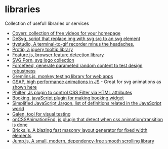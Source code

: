 # libraries
Collection of usefull libraries or services

* [Coverr, collection of free videos for your homepage](http://www.coverr.co/)
* [DeSvg, script that replace img with svg src to an svg element](http://benhowdle.im/deSVG/)
* [ttystudio, A terminal-to-gif recorder minus the headaches.](https://github.com/chjj/ttystudio)
* [Protip, a jquery tooltip library](https://github.com/DoclerLabs/Protip)
* [Feature.js, browser feature detection library](http://featurejs.com/)
* [SVG Porn, svg logo collection](http://svgporn.com/)
* [Forcefeed, generate parameted random content to test design robustness](https://github.com/Heydon/forceFeed)
* [Gremlins.js, monkey testing library for web apps](https://github.com/marmelab/gremlins.js)
* [GSAP, high performance animations in JS](https://github.com/greensock/GreenSock-JS/) - Great for svg animations as [shown here](https://css-tricks.com/svg-animation-on-css-transforms/)
* [Philter, Js plugin to control CSS Filter via HTML attributes](http://specro.github.io/Philter/)
* [Booking, javaScript plugin for making booking widget](http://booking.timekit.io/)
* [Simplified JavaScript Jargon, list of definitions related in the JavaScript world](https://github.com/HugoGiraudel/SJSJ)
* [Galen, tool for visual testing](http://galenframework.com/)
* [onCSSAnimationEnd, js plugin that detect when css animation/transition is done](http://osvaldas.info/detecting-css-animation-transition-end-with-javascript)
* [Bricks.js, A blazing fast masonry layout generator for fixed width elements](http://callmecavs.com/bricks.js/)
* [Jump.js, A small, modern, dependency-free smooth scrolling library](http://callmecavs.com/jump.js/)
